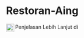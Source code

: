 # Restoran-Aing

Penjelasan Lebih Lanjut di [<img align="left" alt="Youtube" width="22px" src="https://github.com/indogegewepe/logos/blob/main/youtube.png" />][youtube]

[youtube]: https://www.youtube.com/watch?v=j-6UDRi7Z-4&t=16s&ab_channel=programmerAmatiran
